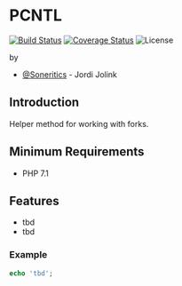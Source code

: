 # PCNTL #

[![Build Status](https://api.travis-ci.org/Soneritics/PCNTL.svg?branch=master)](https://travis-ci.org/Soneritics/PCNTL)
[![Coverage Status](https://coveralls.io/repos/Soneritics/PCNTL/badge.svg?branch=master)](https://coveralls.io/r/Soneritics/PCNTL?branch=master)
![License](http://img.shields.io/badge/license-MIT-green.svg)

by
* [@Soneritics](https://github.com/Soneritics) - Jordi Jolink


## Introduction ##
Helper method for working with forks.

## Minimum Requirements ##

- PHP 7.1

## Features ##

- tbd
- tbd

### Example ###

```php
echo 'tbd';
```

